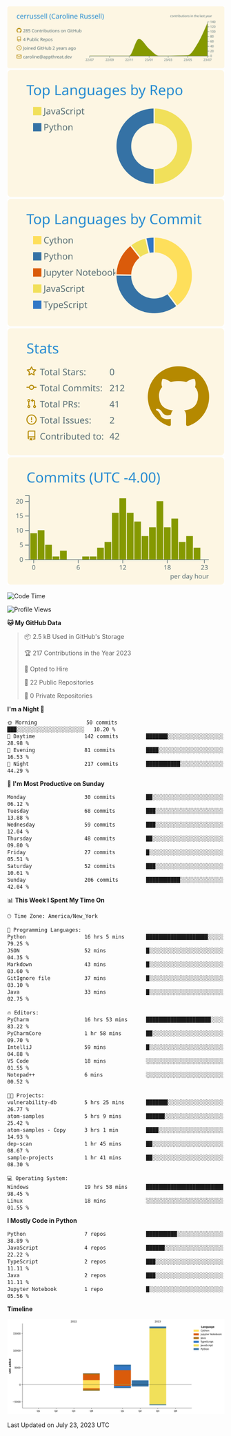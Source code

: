 
[![](https://raw.githubusercontent.com/cerrussell/cerrussell/master/profile-summary-card-output/solarized/0-profile-details.svg)](https://github.com/vn7n24fzkq/github-profile-summary-cards)
[![](https://raw.githubusercontent.com/cerrussell/cerrussell/master/profile-summary-card-output/solarized/1-repos-per-language.svg)](https://github.com/vn7n24fzkq/github-profile-summary-cards) [![](https://raw.githubusercontent.com/cerrussell/cerrussell/master/profile-summary-card-output/solarized/2-most-commit-language.svg)](https://github.com/vn7n24fzkq/github-profile-summary-cards)
[![](https://raw.githubusercontent.com/cerrussell/cerrussell/master/profile-summary-card-output/solarized/3-stats.svg)](https://github.com/vn7n24fzkq/github-profile-summary-cards) [![](https://raw.githubusercontent.com/cerrussell/cerrussell/master/profile-summary-card-output/solarized/4-productive-time.svg)](https://github.com/vn7n24fzkq/github-profile-summary-cards)

<!--START_SECTION:waka-->
![Code Time](http://img.shields.io/badge/Code%20Time-155%20hrs%2042%20mins-blue)

![Profile Views](http://img.shields.io/badge/Profile%20Views-31-blue)

**🐱 My GitHub Data** 

> 📦 2.5 kB Used in GitHub's Storage 
 > 
> 🏆 217 Contributions in the Year 2023
 > 
> 💼 Opted to Hire
 > 
> 📜 22 Public Repositories 
 > 
> 🔑 0 Private Repositories 
 > 
**I'm a Night 🦉** 

```text
🌞 Morning                50 commits          ███░░░░░░░░░░░░░░░░░░░░░░   10.20 % 
🌆 Daytime                142 commits         ███████░░░░░░░░░░░░░░░░░░   28.98 % 
🌃 Evening                81 commits          ████░░░░░░░░░░░░░░░░░░░░░   16.53 % 
🌙 Night                  217 commits         ███████████░░░░░░░░░░░░░░   44.29 % 
```
📅 **I'm Most Productive on Sunday** 

```text
Monday                   30 commits          ██░░░░░░░░░░░░░░░░░░░░░░░   06.12 % 
Tuesday                  68 commits          ███░░░░░░░░░░░░░░░░░░░░░░   13.88 % 
Wednesday                59 commits          ███░░░░░░░░░░░░░░░░░░░░░░   12.04 % 
Thursday                 48 commits          ██░░░░░░░░░░░░░░░░░░░░░░░   09.80 % 
Friday                   27 commits          █░░░░░░░░░░░░░░░░░░░░░░░░   05.51 % 
Saturday                 52 commits          ███░░░░░░░░░░░░░░░░░░░░░░   10.61 % 
Sunday                   206 commits         ███████████░░░░░░░░░░░░░░   42.04 % 
```


📊 **This Week I Spent My Time On** 

```text
🕑︎ Time Zone: America/New_York

💬 Programming Languages: 
Python                   16 hrs 5 mins       ████████████████████░░░░░   79.25 % 
JSON                     52 mins             █░░░░░░░░░░░░░░░░░░░░░░░░   04.35 % 
Markdown                 43 mins             █░░░░░░░░░░░░░░░░░░░░░░░░   03.60 % 
GitIgnore file           37 mins             █░░░░░░░░░░░░░░░░░░░░░░░░   03.10 % 
Java                     33 mins             █░░░░░░░░░░░░░░░░░░░░░░░░   02.75 % 

🔥 Editors: 
PyCharm                  16 hrs 53 mins      █████████████████████░░░░   83.22 % 
PyCharmCore              1 hr 58 mins        ██░░░░░░░░░░░░░░░░░░░░░░░   09.70 % 
IntelliJ                 59 mins             █░░░░░░░░░░░░░░░░░░░░░░░░   04.88 % 
VS Code                  18 mins             ░░░░░░░░░░░░░░░░░░░░░░░░░   01.55 % 
Notepad++                6 mins              ░░░░░░░░░░░░░░░░░░░░░░░░░   00.52 % 

🐱‍💻 Projects: 
vulnerability-db         5 hrs 25 mins       ███████░░░░░░░░░░░░░░░░░░   26.77 % 
atom-samples             5 hrs 9 mins        ██████░░░░░░░░░░░░░░░░░░░   25.42 % 
atom-samples - Copy      3 hrs 1 min         ████░░░░░░░░░░░░░░░░░░░░░   14.93 % 
dep-scan                 1 hr 45 mins        ██░░░░░░░░░░░░░░░░░░░░░░░   08.67 % 
sample-projects          1 hr 41 mins        ██░░░░░░░░░░░░░░░░░░░░░░░   08.30 % 

💻 Operating System: 
Windows                  19 hrs 58 mins      █████████████████████████   98.45 % 
Linux                    18 mins             ░░░░░░░░░░░░░░░░░░░░░░░░░   01.55 % 
```

**I Mostly Code in Python** 

```text
Python                   7 repos             ██████████░░░░░░░░░░░░░░░   38.89 % 
JavaScript               4 repos             ██████░░░░░░░░░░░░░░░░░░░   22.22 % 
TypeScript               2 repos             ███░░░░░░░░░░░░░░░░░░░░░░   11.11 % 
Java                     2 repos             ███░░░░░░░░░░░░░░░░░░░░░░   11.11 % 
Jupyter Notebook         1 repo              █░░░░░░░░░░░░░░░░░░░░░░░░   05.56 % 
```



**Timeline**

![Lines of Code chart](https://raw.githubusercontent.com/cerrussell/cerrussell/master/assets/bar_graph.png)


 Last Updated on July 23, 2023 UTC
<!--END_SECTION:waka-->
